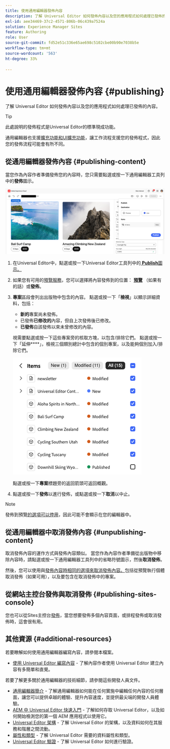 ```yaml
---
title: 使用通用編輯器發佈內容
description: 了解 Universal Editor 如何發佈內容以及您的應用程式如何處理已發佈的內容。
exl-id: aee34469-37c2-4571-806b-06c439a7524a
solution: Experience Manager Sites
feature: Authoring
role: User
source-git-commit: fd52e51c336e65ae698c5102cbe00b90e7038b5e
workflow-type: tm+mt
source-wordcount: '563'
ht-degree: 33%

---
```



# 使用通用編輯器發佈內容 {#publishing}

了解 Universal Editor 如何發佈內容以及您的應用程式如何處理已發佈的內容。

>[!TIP]
>
>此處說明的發佈程式是Universal Editor的標準現成功能。
>
>通用編輯器也支援[擴充功能和UI擴充功能](/help/implementing/universal-editor/extending.md)，讓工作流程支援您的發佈程式，因此您的發佈流程可能會有所不同。

## 從通用編輯器發佈內容 {#publishing-content}

當您作為內容作者準備發佈您的內容時，您只需要點選或按一下通用編輯器工具列中的&#x200B;**發佈**&#x200B;圖示。

![正在發佈頁面](assets/publish-menu.png)

1. 在Universal Editor中，點選或按一下Universal Editor工具列中的[ **Publish**&#x200B;圖示。](/help/sites-cloud/authoring/universal-editor/navigation.md#publish)
1. 如果您有可用的[預覽服務](/help/sites-cloud/authoring/sites-console/previewing-content.md)，您可以選擇將內容發佈到的位置： **[預覽](/help/sites-cloud/authoring/sites-console/previewing-content.md)** （如果有的話）或&#x200B;**發佈**。
1. **專案**&#x200B;區段會列出出版物中包含的內容。 點選或按一下「**檢視**」以顯示詳細資料，包括：
   * **新的**&#x200B;專案尚未發佈。
   * 已發佈&#x200B;**已修改的**&#x200B;內容，但自上次發佈後已修改。
   * **已發佈**&#x200B;自該發佈以來未曾修改的內容。

   視需要點選或按一下這些專案旁的核取方塊，以包含/排除它們。 點選或按一下「延伸&#x200B;****」，檢視三個類別總計中包含的個別專案，以及能夠個別加入/排除它們。

   ![發佈專案](assets/publish-items.png)

   點選或按一下&#x200B;**專案**&#x200B;標題旁的返回箭頭可返回概觀。

1. 點選或按一下&#x200B;**發佈**&#x200B;以進行發佈，或點選或按一下&#x200B;**取消**&#x200B;以中止。

>[!NOTE]
>
>發佈到預覽[的選項可以停用](/help/implementing/universal-editor/customizing.md#publish-preview)，因此可能不會顯示在您的編輯器中。

## 從通用編輯器中取消發佈內容 {#unpublishing-content}

取消發佈內容的運作方式與發佈內容類似。 當您作為內容作者準備從出版物中移除內容時，請點選或按一下通用編輯器工具列中的省略符號圖示，然後&#x200B;**取消發佈**。

然後，您可以使用與[發佈內容時相同的選項來取消發佈內容。](#publishing-content)包括從預覽執行個體取消發佈（如果可用），以及要包含在取消發佈中的專案。

## 從網站主控台發佈與取消發佈 {#publishing-sites-console}

您也可以從Sites主控台[發佈](/help/sites-cloud/authoring/sites-console/publishing-pages.md)，當您想要發佈多個內容頁面，或排程發佈或取消發佈時，這會很有用。

## 其他資源 {#additional-resources}

若要瞭解如何使用通用編輯器編寫內容，請參閱本檔案。

* [使用 Universal Editor 編寫內容](authoring.md) - 了解內容作者使用 Universal Editor 建立內容有多簡單和直覺。

若要了解更多關於通用編輯器的技術細節，請參閱這些開發人員文件。

* [通用編輯器簡介](/help/implementing/universal-editor/introduction.md) - 了解通用編輯器如何能在任何實施中編輯任何內容的任何層面，讓您可以提供卓越的體驗、提升內容速度，並提供最尖端的開發人員體驗。
* [AEM 中 Universal Editor 快速入門](/help/implementing/universal-editor/getting-started.md) - 了解如何存取 Universal Editor，以及如何開始檢測您的第一個 AEM 應用程式以使用它。
* [Universal Editor 架構](/help/implementing/universal-editor/architecture.md) - 了解 Universal Editor 的架構，以及資料如何在其服務和階層之間流動。
* [屬性和類型](/help/implementing/universal-editor/attributes-types.md) - 了解 Universal Editor 需要的資料屬性和類型。
* [Universal Editor 驗證](/help/implementing/universal-editor/authentication.md) - 了解 Universal Editor 如何進行驗證。
